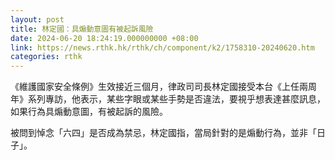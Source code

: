```yaml
---
layout: post
title: 林定國：具煽動意圖有被起訴風險
date: 2024-06-20 18:24:19.000000000 +08:00
link: https://news.rthk.hk/rthk/ch/component/k2/1758310-20240620.htm
categories: rthk
---
```


《維護國家安全條例》生效接近三個月，律政司司長林定國接受本台《上任兩周年》系列專訪，他表示，某些字眼或某些手勢是否違法，要視乎想表達甚麼訊息，如果行為具煽動意圖，有被起訴的風險。

被問到悼念「六四」是否成為禁忌，林定國指，當局針對的是煽動行為，並非「日子」。
